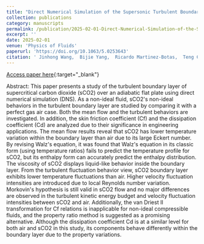 ```yaml
---
title: "Direct Numerical Simulation of the Supersonic Turbulent Boundary Layer of Supercritical Carbon Dioxide"
collection: publications
category: manuscripts
permalink: /publication/2025-02-01-Direct-Numerical-Simulation-of-the-Supersonic-Turbulent-Boundary-Layer-of-Supercritical-Carbon-Dioxide
excerpt: ''
date: 2025-02-01
venue: 'Physics of Fluids'
paperurl: 'https://doi.org/10.1063/5.0253643'
citation: ' Jinhong Wang,  Bijie Yang,  Ricardo Martinez-Botas,  Teng Cao, &quot;Direct Numerical Simulation of the Supersonic Turbulent Boundary Layer of Supercritical Carbon Dioxide.&quot; Physics of Fluids, 2025.'
---
```

[Access paper here](https://doi.org/10.1063/5.0253643){:target="_blank"}

Abstract:
This paper presents a study of the turbulent boundary layer of supercritical carbon dioxide (sCO2) over an adiabatic flat plate using direct numerical simulation (DNS). As a non-ideal fluid, sCO2's non-ideal behaviors in the turbulent boundary layer are studied by comparing it with a perfect gas air case. Both the mean flow and the turbulent behaviors are investigated. In addition, the skin friction coefficient (Cf) and the dissipation coefficient (Cd) are analyzed due to their significance in engineering applications. The mean flow results reveal that sCO2 has lower temperature variation within the boundary layer than air due to its large Eckert number. By revising Walz's equation, it was found that Walz's equation in its classic form (using temperature ratios) fails to predict the temperature profile for sCO2, but its enthalpy form can accurately predict the enthalpy distribution. The viscosity of sCO2 displays liquid-like behavior inside the boundary layer. From the turbulent fluctuation behavior view, sCO2 boundary layer exhibits lower temperature fluctuations than air. Higher velocity fluctuation intensities are introduced due to local Reynolds number variation. Morkovin's hypothesis is still valid in sCO2 flow and no major differences are observed in the turbulent kinetic energy budget and velocity fluctuation intensities between sCO2 and air. Additionally, the van Driest II transformation for Cf relations is inapplicable for non-ideal compressible fluids, and the property ratio method is suggested as a promising alternative. Although the dissipation coefficient Cd is at a similar level for both air and sCO2 in this study, its components behave differently within the boundary layer due to the property variations.